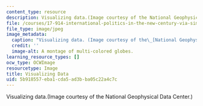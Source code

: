 ```yaml
---
content_type: resource
description: Visualizing data.(Image courtesy of the National Geophysical Data Center.)
file: /courses/17-914-international-politics-in-the-new-century-via-simulation-interactive-gaming-and-edutainment-january-iap-2005/5b918557eba1cda5ad3bba05c22a4c7c_17-914iap05.jpg
file_type: image/jpeg
image_metadata:
  caption: "Visualizing data. (Image courtesy of the\_[National Geophysical Data Center](http://www.ngdc.noaa.gov/).)"
  credit: ''
  image-alt: A montage of multi-colored globes.
learning_resource_types: []
ocw_type: OCWImage
resourcetype: Image
title: Visualizing Data
uid: 5b918557-eba1-cda5-ad3b-ba05c22a4c7c
---
```

Visualizing data.(Image courtesy of the National Geophysical Data Center.)

